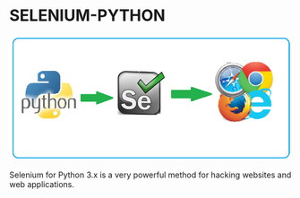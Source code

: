 # SELENIUM-PYTHON

![](https://github.com/nu11secur1ty/SELENIUM-PYTHON/blob/main/Docs/Python-Selenium.png)

Selenium for Python 3.x is a very powerful method for hacking websites and web applications.
